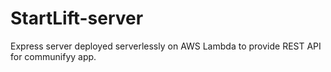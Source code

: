 # StartLift-server
Express server deployed serverlessly on AWS Lambda to provide REST API for communifyy app.
